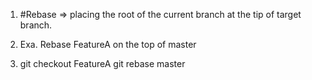 1.  #Rebase =>  placing the root of the current branch at the tip of target branch.


2. Exa.  Rebase FeatureA on the top of master


3.  git checkout FeatureA
    git rebase master 

